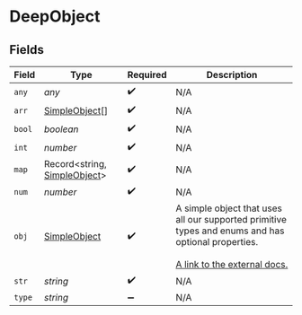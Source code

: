 # DeepObject


## Fields

| Field                                                                                                                                                             | Type                                                                                                                                                              | Required                                                                                                                                                          | Description                                                                                                                                                       |
| ----------------------------------------------------------------------------------------------------------------------------------------------------------------- | ----------------------------------------------------------------------------------------------------------------------------------------------------------------- | ----------------------------------------------------------------------------------------------------------------------------------------------------------------- | ----------------------------------------------------------------------------------------------------------------------------------------------------------------- |
| `any`                                                                                                                                                             | *any*                                                                                                                                                             | :heavy_check_mark:                                                                                                                                                | N/A                                                                                                                                                               |
| `arr`                                                                                                                                                             | [SimpleObject](../../models/shared/simpleobject.md)[]                                                                                                             | :heavy_check_mark:                                                                                                                                                | N/A                                                                                                                                                               |
| `bool`                                                                                                                                                            | *boolean*                                                                                                                                                         | :heavy_check_mark:                                                                                                                                                | N/A                                                                                                                                                               |
| `int`                                                                                                                                                             | *number*                                                                                                                                                          | :heavy_check_mark:                                                                                                                                                | N/A                                                                                                                                                               |
| `map`                                                                                                                                                             | Record<string, [SimpleObject](../../models/shared/simpleobject.md)>                                                                                               | :heavy_check_mark:                                                                                                                                                | N/A                                                                                                                                                               |
| `num`                                                                                                                                                             | *number*                                                                                                                                                          | :heavy_check_mark:                                                                                                                                                | N/A                                                                                                                                                               |
| `obj`                                                                                                                                                             | [SimpleObject](../../models/shared/simpleobject.md)                                                                                                               | :heavy_check_mark:                                                                                                                                                | A simple object that uses all our supported primitive types and enums and has optional properties.<br/><br/>[A link to the external docs.](https://docs.speakeasyapi.dev) |
| `str`                                                                                                                                                             | *string*                                                                                                                                                          | :heavy_check_mark:                                                                                                                                                | N/A                                                                                                                                                               |
| `type`                                                                                                                                                            | *string*                                                                                                                                                          | :heavy_minus_sign:                                                                                                                                                | N/A                                                                                                                                                               |